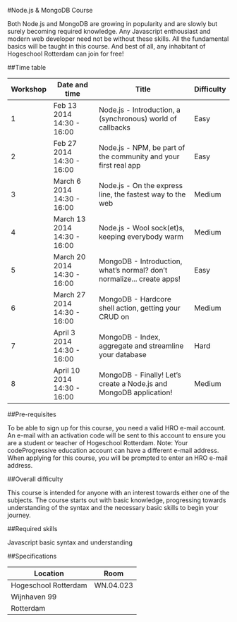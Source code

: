 #Node.js & MongoDB Course

Both Node.js and MongoDB are growing in popularity and are slowly but surely becoming required knowledge. Any Javascript enthousiast and modern web developer need not be without these skills. All the fundamental basics will be taught in this course. And best of all, any inhabitant of Hogeschool Rotterdam can join for free!

##Time table

Workshop | Date and time | Title | Difficulty
-------- | ------------- | ----- | ----------
1 | Feb 13 2014 14:30 - 16:00 | Node.js - Introduction, a (synchronous) world of callbacks | Easy
2 | Feb 27 2014 14:30 - 16:00 | Node.js - NPM, be part of the community and your first real app | Easy
3 | March 6 2014 14:30 - 16:00 | Node.js - On the express line, the fastest way to the web | Medium
4 | March 13 2014 14:30 - 16:00 | Node.js - Wool sock(et)s, keeping everybody warm | Medium
5 | March 20 2014 14:30 - 16:00 | MongoDB - Introduction, what’s normal? don’t normalize... create apps! | Easy
6 | March 27 2014 14:30 - 16:00 | MongoDB - Hardcore shell action, getting your CRUD on | Medium
7 | April 3 2014 14:30 - 16:00 | MongoDB - Index, aggregate and streamline your database | Hard
8 | April 10 2014 14:30 - 16:00 | MongoDB - Finally! Let’s create a Node.js and MongoDB application! | Medium

##Pre-requisites

To be able to sign up for this course, you need a valid HRO e-mail account. An e-mail with an activation code will be sent to this account to ensure you are a student or teacher of Hogeschool Rotterdam. Note: Your codeProgressive education account can have a different e-mail address. When applying for this course, you will be prompted to enter an HRO e-mail address.

##Overall difficulty

This course is intended for anyone with an interest towards either one of the subjects. The course starts out with basic knowledge, progressing towards understanding of the syntax and the necessary basic skills to begin your journey.

##Required skills

Javascript basic syntax and understanding

##Specifications

Location  | Room
------------- | -------------
Hogeschool Rotterdam | WN.04.023
Wijnhaven 99  |
Rotterdam |